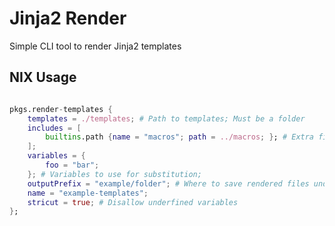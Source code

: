 # Jinja2 Render

Simple CLI tool to render Jinja2 templates


## NIX Usage

```nix

pkgs.render-templates {
    templates = ./templates; # Path to templates; Must be a folder
    includes = [ 
        builtins.path {name = "macros"; path = ../macros; }; # Extra files to include to Jinja2 Env
    ];
    variables = {
        foo = "bar";
    }; # Variables to use for substitution;
    outputPrefix = "example/folder"; # Where to save rendered files under $out
    name = "example-templates";
    stricut = true; # Disallow underfined variables
};

```